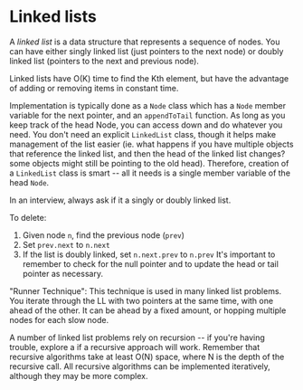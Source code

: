 # Linked lists
A _linked list_ is a data structure that represents a sequence of nodes. You can have either singly linked list (just pointers to the next node) or doubly linked list (pointers to the next and previous node).

Linked lists have O(K) time to find the Kth element, but have the advantage of adding or removing items in constant time.

Implementation is typically done as a `Node` class which has a `Node` member variable for the next pointer, and an `appendToTail` function. As long as you keep track of the head Node, you can access down and do whatever you need. You don't need an explicit `LinkedList` class, though it helps make management of the list easier (ie. what happens if you have multiple objects that reference the linked list, and then the head of the linked list changes? some objects might still be pointing to the old head). Therefore, creation of a `LinkedList` class is smart -- all it needs is a single member variable of the head `Node`.

In an interview, always ask if it a singly or doubly linked list.

To delete:
  1. Given node `n`, find the previous node (`prev`)
  2. Set `prev.next` to `n.next`
  3. If the list is doubly linked, set `n.next.prev` to `n.prev`
It's important to remember to check for the null pointer and to update the head or tail pointer as necessary.

"Runner Technique":
This technique is used in many linked list problems. You iterate through the LL with two pointers at the same time, with one ahead of the other. It can be ahead by a fixed amount, or hopping multiple nodes for each slow node.

A number of linked list problems rely on recursion -- if you're having trouble, explore a if a recursive approach will work. Remember that recursive algorithms take at least O(N) space, where N is the depth of the recursive call. All recursive algorithms can be implemented iteratively, although they may be more complex.